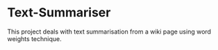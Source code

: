 # Text-Summariser
This project deals with text summarisation from a wiki page using word weights technique.
